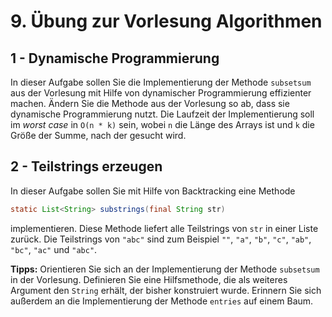 # 9. Übung zur Vorlesung Algorithmen


## 1 - Dynamische Programmierung

In dieser Aufgabe sollen Sie die Implementierung der Methode `subsetsum` aus der Vorlesung mit Hilfe von dynamischer Programmierung effizienter machen.
Ändern Sie die Methode aus der Vorlesung so ab, dass sie dynamische Programmierung nutzt.
Die Laufzeit der Implementierung soll im _worst case_ in `O(n * k)` sein, wobei `n` die Länge des Arrays ist und `k` die Größe der Summe, nach der gesucht wird.


## 2 - Teilstrings erzeugen

In dieser Aufgabe sollen Sie mit Hilfe von Backtracking eine Methode

```java
static List<String> substrings(final String str)
```

implementieren.
Diese Methode liefert alle Teilstrings von `str` in einer Liste zurück.
Die Teilstrings von `"abc"` sind zum Beispiel `""`, `"a"`, `"b"`, `"c"`, `"ab"`, `"bc"`, `"ac"` und `"abc"`.

**Tipps:** Orientieren Sie sich an der Implementierung der Methode `subsetsum` in der Vorlesung.
Definieren Sie eine Hilfsmethode, die als weiteres Argument den `String` erhält, der bisher konstruiert wurde.
Erinnern Sie sich außerdem an die Implementierung der Methode `entries` auf einem Baum.